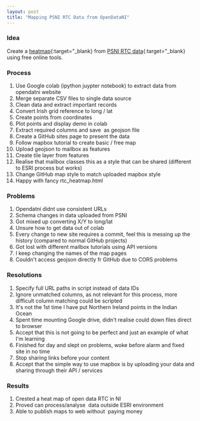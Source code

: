 ```yaml
---
layout: post
title: "Mapping PSNI RTC Data from OpenDataNI"
---
```


### Idea
Create a [heatmap]("https://williamorrie.github.io/rtc_hestmap.html"){:target="_blank} from [PSNI RTC data](https://www.opendatani.gov.uk/dataset?tags=PSNI){:target="_blank} using free online tools.

### Process 
1. Use Google colab (ipython juypter notebook) to extract data from opendatni website
2. Merge separate CSV files to single data source
3. Clean data and extract important records
4. Convert Irish grid reference to long / lat
5. Create points from coordinates
6. Plot points and display demo in colab
7. Extract required columns and save  as geojson file
8. Create a GitHub sites page to present the data
9. Follow mapbox tutorial to create basic / free map
10. Upload geojson to mailbox as features 
11. Create tile layer from features 
12. Realise that mailbox classes this as a style that can be shared (different to ESRI process but works)
13. Change GitHub map style to match uploaded mapbox style
14. Happy with fancy rtc_heatmap.html

### Problems
1. Opendatni didnt use consistent URLs
2. Schema changes in data uploaded from PSNI
3. Got mixed up converting X/Y to long/lat
4. Unsure how to get data out of colab
5. Every change to new site requires a commit, feel this is messing up the history (compared to normal GitHub projects)
6. Got lost with different mailbox tutorials using API versions
7. I keep changing the names of the map pages
8. Couldn't access geojson directly fr GitHub due to CORS problems

### Resolutions
1. Specify full URL paths in script instead of data IDs
2. Ignore unmatched columns, as not relevant for this process, more difficult column matching could be scripted
3. It's not the 1st time I have put Northern Ireland points in the Indian Ocean
4. Spent time mounting Google drive, didn't realise could down files direct to browser
5. Accept that this is not going to be perfect and just an example of what I'm learning
6. Finished for day and slept on problems, woke before alarm and fixed site in no time
7. Stop sharing links before your content
8. Accept that the simple way to use mapbox is by uploading your data and sharing through their API / services

### Results
1. Crested a heat map of open data RTC in NI
2. Proved can process/analyse  data outside ESRI environment
3. Able to publish maps to web without  paying money
